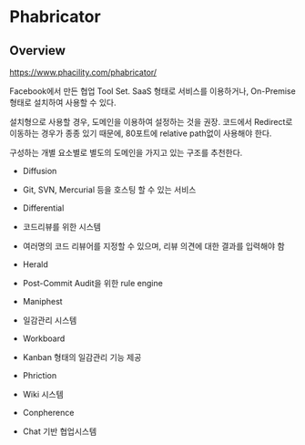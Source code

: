 # Phabricator

## Overview
https://www.phacility.com/phabricator/

Facebook에서 만든 협업 Tool Set.
SaaS 형태로 서비스를 이용하거나, On-Premise 형태로 설치하여 사용할 수 있다.

설치형으로 사용할 경우, 도메인을 이용하여 설정하는 것을 권장.
코드에서 Redirect로 이동하는 경우가 종종 있기 때문에, 80포트에 relative path없이 사용해야 한다.

구성하는 개별 요소별로 별도의 도메인을 가지고 있는 구조를 추천한다.


* Diffusion
 * Git, SVN, Mercurial 등을 호스팅 할 수 있는 서비스
 
* Differential
 * 코드리뷰를 위한 시스템
 * 여러명의 코드 리뷰어를 지정할 수 있으며, 리뷰 의견에 대한 결과를 입력해야 함
 
* Herald
 * Post-Commit Audit을 위한 rule engine
 
* Maniphest
 * 일감관리 시스템
  
* Workboard
 * Kanban 형태의 일감관리 기능 제공
  
* Phriction
 * Wiki 시스템
  
* Conpherence
 * Chat 기반 협업시스템

